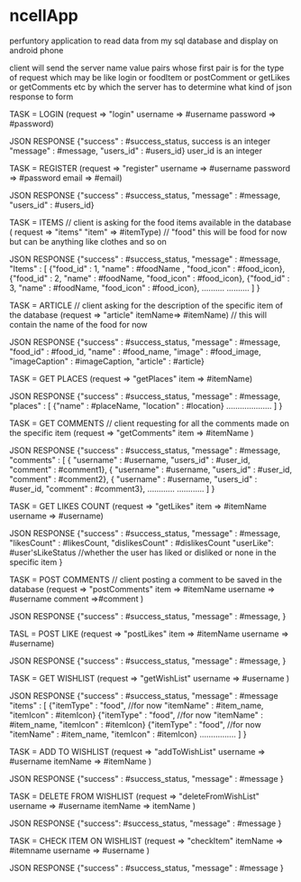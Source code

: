 # ncellApp
perfuntory application to read data from my sql database and display on android phone


client will send the server name value pairs whose first pair is for the type of request which may be like login or foodItem or postComment or getLikes or getComments etc by which the server has to determine what kind of json response to form

TASK = LOGIN
(request => "login"
username => #username
password => #password)

JSON RESPONSE
{"success" : #success_status, success is an integer
 "message" : #message,
 "users_id" : #users_id}  user_id is an integer


TASK = REGISTER
(request  => "register"
 username => #username
 password => #password
 email => #email)

JSON RESPONSE
{"success" : #success_status,
 "message" : #message,
 "users_id" : #users_id}


TASK =   ITEMS   // client is asking for the food items available in the database
( request => "items"
  "item" => #itemType)   //  "food" this will be food for now but can be anything like clothes and so on 

JSON RESPONSE
{"success" : #success_status,
 "message" : #message,
 "Items" : [
     {"food_id" : 1, "name" : #foodName , "food_icon" : #food_icon},
     {"food_id" : 2, "name" : #foodName, "food_icon" : #food_icon},
     {"food_id" : 3, "name" : #foodName, "food_icon" : #food_icon},
     ..........
     ..........
    ]
}


TASK = ARTICLE  // client asking for the description of the specific item of the database
(request => "article"
 itemName=> #itemName) // this will contain the name of the food for now
 
JSON RESPONSE
{"success" : #success_status,
 "message" : #message,
 "food_id" : #food_id,
 "name" : #food_name,
 "image" : #food_image,
 "imageCaption" : #imageCaption,
 "article" : #article}


TASK = GET PLACES
(request => "getPlaces"
 item => #itemName)

JSON RESPONSE
{"success" : #success_status,
 "message" : #message,
 "places" : [
     {"name" : #placeName, "location" : #location}
     ....................
 ]
}


TASK = GET COMMENTS  // client requesting for all the comments made on the specific item
(request => "getComments"
 item => #itemName
) 

JSON RESPONSE
{"success" : #success_status,
 "message" : #message,
 "comments" : [
      { "username" : #username,
        "users_id" : #user_id,
        "comment" : #comment1},
      { "username" : #username,
        "users_id" : #user_id,
        "comment" : #comment2},
      { "username" : #username,
        "users_id" : #user_id,
        "comment" : #comment3},
       ............
       ............
  ]
}


TASK = GET LIKES COUNT 
(request => "getLikes"
 item => #itemName
 username => #username)

JSON RESPONSE
{"success" : #success_status,
 "message" : #message,
 "likesCount" : #likesCount,
 "dislikesCount" : #dislikesCount
 "userLike": #user'sLikeStatus    //whether the user has liked or disliked or none in the specific item
}


TASK = POST COMMENTS // client posting a comment to be saved in the database
(request => "postComments"
 item => #itemName
 username => #username
 comment =>#comment
)

JSON RESPONSE
{"success" : #success_status,
 "message" : #message,
}


TASL = POST LIKE 
(request => "postLikes"
 item => #itemName
 username => #username)

JSON RESPONSE
{"success" : #success_status,
 "message" : #message,
}


TASK = GET WISHLIST
(request => "getWishList"
 username => #username
)

JSON RESPONSE
{"success" : #success_status,
 "message" : #message
 "items" : [
     {"itemType" : "food",  //for now
       "itemName" : #item_name,
       "itemIcon" :  #itemIcon}
     {"itemType" : "food",  //for now
       "itemName" : #item_name,
       "itemIcon" :  #itemIcon}
     {"itemType" : "food",  //for now
       "itemName" : #item_name,
       "itemIcon" :  #itemIcon}
      ................
  ]
}

TASK = ADD TO WISHLIST
(request => "addToWishList"
 username => #username
 itemName => #itemName
)

JSON RESPONSE
{"success" : #success_status,
 "message" : #message
}

TASK = DELETE FROM WISHLIST
(request => "deleteFromWishList"
 username => #username
 itemName => itemName
)

JSON RESPONSE
{"success": #success_status,
 "message" : #message
}

TASK = CHECK ITEM ON WISHLIST
(request => "checkItem"
 itemName => #itemname
 username => #username
)

JSON RESPONSE
{"success" : #success_status,
 "message" : #message
}












